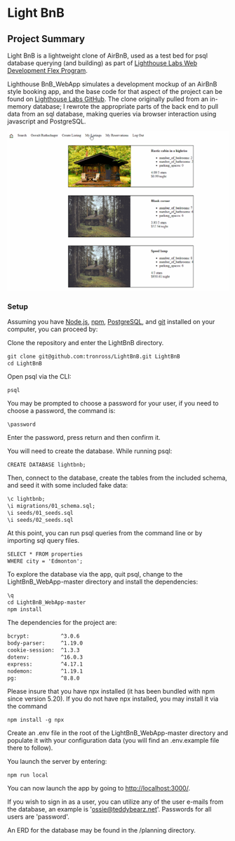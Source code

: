 # Light BnB

## Project Summary

Light BnB is a lightweight clone of AirBnB, used as a test bed for psql database querying (and building) as part of [Lighthouse Labs Web Development Flex Program](https://www.lighthouselabs.ca/en/web-development-flex-program).


Lighthouse BnB_WebApp simulates a development mockup of an AirBnB style booking app, and the base code for that aspect of the project can be found on [Lighthouse Labs GitHub](https://github.com/lighthouse-labs/LightBnB_WebApp). The clone originally pulled from an in-memory database; I rewrote the appropriate parts of the back end to pull data from an sql database, making queries via browser interaction using javascript and PostgreSQL.

<img src ="public_gif\LightBnB.gif" alt="LightBnB screenshot gif">

### Setup

Assuming you have [Node.js](https://nodejs.org/en/), [npm](https://www.npmjs.com/), [PostgreSQL](https://www.postgresql.org/), and [git](https://git-scm.com/) installed on your computer, you can proceed by:

Clone the repository and enter the LightBnB directory.
```
git clone git@github.com:tronross/LightBnB.git LightBnB
cd LightBnB
```

Open psql via the CLI:

```
psql
```
You may be prompted to choose a password for your user, if you need to choose a password, the command is:
```
\password
```
Enter the password, press return and then confirm it.

You will need to create the database. While running psql:
```
CREATE DATABASE lightbnb;
```
Then, connect to the database, create the tables from the included schema, and seed it with some included fake data:
```
\c lightbnb;
\i migrations/01_schema.sql;
\i seeds/01_seeds.sql
\i seeds/02_seeds.sql
```
At this point, you can run psql queries from the command line or by importing sql query files.
```
SELECT * FROM properties
WHERE city = 'Edmonton';
```
To explore the database via the app, quit psql, change to the LightBnB_WebApp-master directory and install the dependencies:
```
\q
cd LightBnB_WebApp-master
npm install
```

The dependencies for the project are:
```
bcrypt:          ^3.0.6
body-parser:     ^1.19.0
cookie-session:  ^1.3.3
dotenv:          ^16.0.3
express:         ^4.17.1
nodemon:         ^1.19.1
pg:              ^8.8.0
```

Please insure that you have npx installed (it has been bundled with npm since version 5.20). If you do not have npx installed, you may install it via the command

```
npm install -g npx
```
Create an .env file in the root of the LightBnB_WebApp-master directory and populate it with your configuration data (you will find an .env.example file there to follow).

You launch the server by entering:

```
npm run local
```
You can now launch the app by going to [http://localhost:3000/](http://localhost:3000/).

If you wish to sign in as a user, you can utilize any of the user e-mails from the database, an example is 'ossie@teddybearz.net'. Passwords for all users are 'password'.

An ERD for the database may be found in the /planning directory.